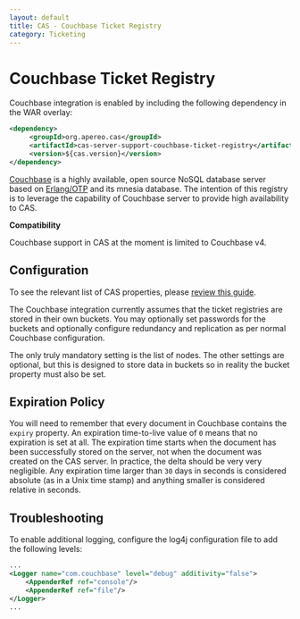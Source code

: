```yaml
---
layout: default
title: CAS - Couchbase Ticket Registry
category: Ticketing
---
```


# Couchbase Ticket Registry

Couchbase integration is enabled by including the following dependency in the WAR overlay:

```xml
<dependency>
     <groupId>org.apereo.cas</groupId>
     <artifactId>cas-server-support-couchbase-ticket-registry</artifactId>
     <version>${cas.version}</version>
</dependency>
```


[Couchbase](http://www.couchbase.com) is a highly available, open source NoSQL database server based on [Erlang/OTP](http://www.erlang.org) and its mnesia database. The intention of this registry is to leverage the capability of Couchbase server to provide high availability to CAS.

<div class="alert alert-info"><strong>Compatibility</strong><p>Couchbase support in CAS at the moment is limited to Couchbase v4.</p></div>

## Configuration

To see the relevant list of CAS properties, please [review this guide](../configuration/Configuration-Properties.html#couchbase-ticket-registry).

The Couchbase integration currently assumes that the ticket registries are stored in their own buckets. You may optionally set passwords for the buckets and optionally configure redundancy and replication as per normal Couchbase configuration.

The only truly mandatory setting is the list of nodes. The other settings are optional, but this is designed to store data in buckets so in reality the bucket property must also be set.

## Expiration Policy

You will need to remember that every document in Couchbase contains the `expiry` property. An expiration time-to-live value of `0` means that no expiration is set at all. The expiration time starts when the document has been successfully stored on the server, not when the document was created on the CAS server. In practice, the delta should be very very negligible. Any expiration time larger than `30` days in seconds is considered absolute (as in a Unix time stamp) and anything smaller is considered relative in seconds.

## Troubleshooting

To enable additional logging, configure the log4j configuration file to add the following levels:

```xml
...
<Logger name="com.couchbase" level="debug" additivity="false">
    <AppenderRef ref="console"/>
    <AppenderRef ref="file"/>
</Logger>
...
```

